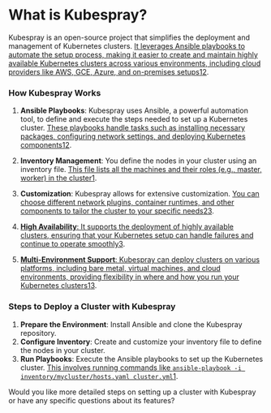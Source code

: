 
# What is Kubespray?
Kubespray is an open-source project that simplifies the deployment and management of Kubernetes clusters. [It leverages Ansible playbooks to automate the setup process, making it easier to create and maintain highly available Kubernetes clusters across various environments, including cloud providers like AWS, GCE, Azure, and on-premises setups](https://kubespray.io/)[1](https://kubespray.io/)[2](https://www.redhat.com/sysadmin/kubespray-deploy-kubernetes).

### How Kubespray Works

1. **Ansible Playbooks**: Kubespray uses Ansible, a powerful automation tool, to define and execute the steps needed to set up a Kubernetes cluster. [These playbooks handle tasks such as installing necessary packages, configuring network settings, and deploying Kubernetes components](https://kubespray.io/)[1](https://kubespray.io/)[2](https://www.redhat.com/sysadmin/kubespray-deploy-kubernetes).
    
2. **Inventory Management**: You define the nodes in your cluster using an inventory file. [This file lists all the machines and their roles (e.g., master, worker) in the cluster](https://kubespray.io/)[1](https://kubespray.io/).
    
3. **Customization**: Kubespray allows for extensive customization. [You can choose different network plugins, container runtimes, and other components to tailor the cluster to your specific needs](https://kubespray.io/)[2](https://www.redhat.com/sysadmin/kubespray-deploy-kubernetes)[3](https://upcloud.com/resources/tutorials/deploy-kubernetes-using-kubespray).
    
4. [**High Availability**: It supports the deployment of highly available clusters, ensuring that your Kubernetes setup can handle failures and continue to operate smoothly](https://kubespray.io/)[3](https://upcloud.com/resources/tutorials/deploy-kubernetes-using-kubespray).
    
5. [**Multi-Environment Support**: Kubespray can deploy clusters on various platforms, including bare metal, virtual machines, and cloud environments, providing flexibility in where and how you run your Kubernetes clusters](https://kubespray.io/)[1](https://kubespray.io/)[3](https://upcloud.com/resources/tutorials/deploy-kubernetes-using-kubespray).
    

### Steps to Deploy a Cluster with Kubespray

1. **Prepare the Environment**: Install Ansible and clone the Kubespray repository.
2. **Configure Inventory**: Create and customize your inventory file to define the nodes in your cluster.
3. **Run Playbooks**: Execute the Ansible playbooks to set up the Kubernetes cluster. [This involves running commands like `ansible-playbook -i inventory/mycluster/hosts.yaml cluster.yml`](https://kubespray.io/)[1](https://kubespray.io/).

Would you like more detailed steps on setting up a cluster with Kubespray or have any specific questions about its features?